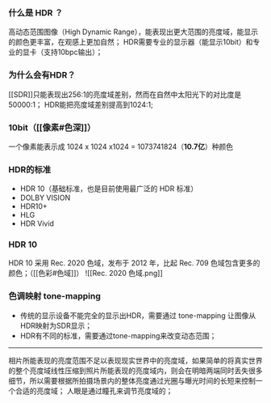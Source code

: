 ### 什么是 HDR ？
高动态范围图像（High Dynamic Range），能表现出更大范围的亮度域，能显示的颜色更丰富，在观感上更加自然；
HDR需要专业的显示器（能显示10bit）和专业的显卡（支持10bpc输出）；

### 为什么会有HDR？
[[SDR]]只能表现出256:1的亮度域差别，然而在自然中太阳光下的对比度是50000:1；
HDR能把亮度域差别提高到1024:1;

### 10bit（[[像素#色深]]）
一个像素能表示成  1024 x 1024 x1024 = 1073741824（**10.7亿**）种颜色

### HDR的标准
- HDR 10（基础标准，也是目前使用最广泛的 HDR 标准）
- DOLBY VISION
- HDR10+
- HLG
- HDR Vivid

### HDR 10
HDR 10 采用 Rec. 2020 色域，发布于 2012 年，比起 Rec. 709 色域包含更多的颜色；（[[色彩#色域]]）
![[Rec. 2020 色域.png]]

### 色调映射 tone-mapping
- 传统的显示设备不能完全的显示出HDR，需要通过 tone-mapping 让图像从HDR映射为SDR显示；
- HDR有不同的标准，需要通过tone-mapping来改变动态范围；


***
相片所能表现的亮度范围不足以表现现实世界中的亮度域，如果简单的将真实世界的整个亮度域线性压缩到照片所能表现的亮度域内，则会在明暗两端同时丢失很多细节，所以需要根据所拍摄场景内的整体亮度通过光圈与曝光时间的长短来控制一个合适的亮度域；
人眼是通过瞳孔来调节亮度域的；